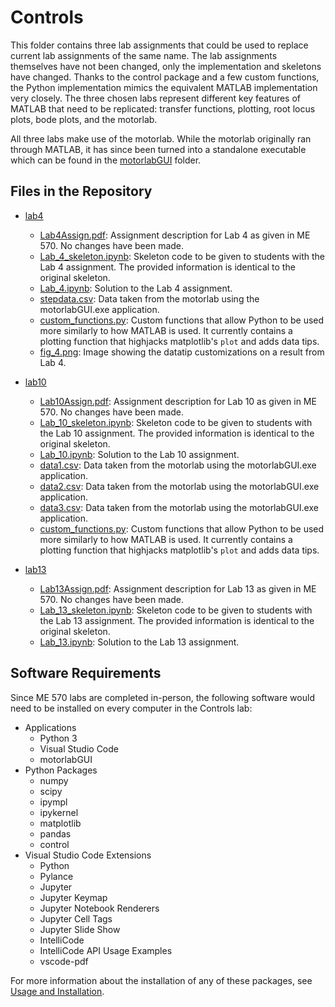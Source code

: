 # Controls

This folder contains three lab assignments that could be used to replace current lab assignments of the same name. The lab assignments themselves have not been changed, only the implementation and skeletons have changed. Thanks to the control package and a few custom functions, the Python implementation mimics the equivalent MATLAB implementation very closely. The three chosen labs represent different key features of MATLAB that need to be replicated: transfer functions, plotting, root locus plots, bode plots, and the motorlab. 

All three labs make use of the motorlab. While the motorlab originally ran through MATLAB, it has since been turned into a standalone executable which can be found in the [motorlabGUI](../usage_and_installation/motorlabGUI) folder. 

## Files in the Repository

* [lab4](../control-of-mechanical-systems/lab4/)
  * [Lab4Assign.pdf](../control-of-mechanical-systems/lab4/Lab4Assign.pdf): Assignment description for Lab 4 as given in ME 570. No changes have been made.
  * [Lab_4_skeleton.ipynb](../control-of-mechanical-systems/lab4/Lab_4_skeleton.ipynb): Skeleton code to be given to students with the Lab 4 assignment. The provided information is identical to the original skeleton.
  * [Lab_4.ipynb](../control-of-mechanical-systems/lab4/Lab_4.ipynb): Solution to the Lab 4 assignment. 
  * [stepdata.csv](../control-of-mechanical-systems/lab4/stepdata.csv): Data taken from the motorlab using the motorlabGUI.exe application.
  * [custom_functions.py](../control-of-mechanical-systems/lab4/custom_functions.py): Custom functions that allow Python to be used more similarly to how MATLAB is used. It currently contains a plotting function that highjacks matplotlib's `plot` and adds data tips. 
  * [fig_4.png](../control-of-mechanical-systems/lab4/fig_4.png): Image showing the datatip customizations on a result from Lab 4.

* [lab10](../control-of-mechanical-systems/lab10/)
  * [Lab10Assign.pdf](../control-of-mechanical-systems/lab10/Lab10Assign.pdf): Assignment description for Lab 10 as given in ME 570. No changes have been made.
  * [Lab_10_skeleton.ipynb](../control-of-mechanical-systems/lab10/Lab_10_skeleton.ipynb): Skeleton code to be given to students with the Lab 10 assignment. The provided information is identical to the original skeleton.
  * [Lab_10.ipynb](../control-of-mechanical-systems/lab10/Lab_10.ipynb): Solution to the Lab 10 assignment. 
  * [data1.csv](../control-of-mechanical-systems/lab10/data1.csv): Data taken from the motorlab using the motorlabGUI.exe application.
  * [data2.csv](../control-of-mechanical-systems/lab10/data2.csv): Data taken from the motorlab using the motorlabGUI.exe application.
  * [data3.csv](../control-of-mechanical-systems/lab10/data3.csv): Data taken from the motorlab using the motorlabGUI.exe application.
  * [custom_functions.py](../control-of-mechanical-systems/lab10/custom_functions.py): Custom functions that allow Python to be used more similarly to how MATLAB is used. It currently contains a plotting function that highjacks matplotlib's `plot` and adds data tips. 

* [lab13](../control-of-mechanical-systems/lab13/)
  * [Lab13Assign.pdf](../control-of-mechanical-systems/lab13/Lab13Assign.pdf): Assignment description for Lab 13 as given in ME 570. No changes have been made.
  * [Lab_13_skeleton.ipynb](../control-of-mechanical-systems/lab13/Lab_13_skeleton.ipynb): Skeleton code to be given to students with the Lab 13 assignment. The provided information is identical to the original skeleton.
  * [Lab_13.ipynb](../control-of-mechanical-systems/lab13/Lab_13.ipynb): Solution to the Lab 13 assignment. 

## Software Requirements

Since ME 570 labs are completed in-person, the following software would need to be installed on every computer in the Controls lab:

* Applications
  * Python 3
  * Visual Studio Code
  * motorlabGUI
* Python Packages
  * numpy
  * scipy
  * ipympl
  * ipykernel
  * matplotlib
  * pandas
  * control
* Visual Studio Code Extensions
  * Python 
  * Pylance 
  * Jupyter 
  * Jupyter Keymap 
  * Jupyter Notebook Renderers 
  * Jupyter Cell Tags
  * Jupyter Slide Show
  * IntelliCode
  * IntelliCode API Usage Examples
  * vscode-pdf

For more information about the installation of any of these packages, see [Usage and Installation](../usage_and_installation/).